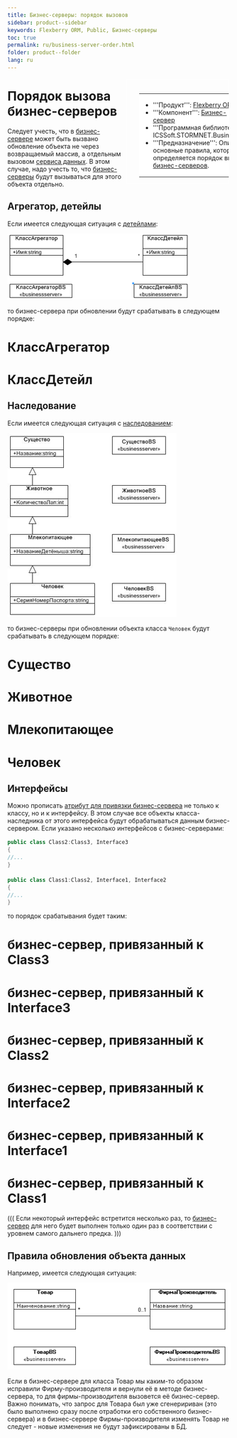 ```yaml
---
title: Бизнес-серверы: порядок вызовов
sidebar: product--sidebar
keywords: Flexberry ORM, Public, Бизнес-серверы
toc: true
permalink: ru/business-server-order.html
folder: product--folder
lang: ru
---
```


<div style="margin:5px; padding-left:28px; float:right; width:40%; outline:1px solid white;"> <br> <table border="0" width="100%" bgcolor="#6495ED"> <tbody><tr><td bgcolor="#FFFFFF"> 

* '''Продукт''': [Flexberry ORM](flexberry-o-r-m.html)
* '''Компонент''': [Бизнес-сервер](business-logic.html)
* '''Программная библиотека''': ICSSoft.STORMNET.Business.dll
* '''Предназначение''': Описаны основные правила, которым определяется порядок вызова [бизнес-серверов](business--servers--wrapper--business--facade.html).
</td>
</tr></tbody></table></a>
</div>

# Порядок вызова бизнес-серверов
Следует учесть, что в [бизнес-сервере](business--servers--wrapper--business--facade.html) может быть вызвано обновление объекта не через возвращаемый массив, а отдельным вызовом [сервиса данных](data-service.html). В этом случае, надо учесть то, что [бизнес-серверы](business--servers--wrapper--business--facade.html) будут вызываться для этого объекта отдельно.

## Агрегатор, детейлы
Если имеется следующая ситуация c [детейлами](detail-associations-and-their-properties.html):

![](/images/pages/img/page/Business-Servers-Wrapper-Business-Facade/AgregatorDetailAtBS.png)

то бизнес-сервера при обновлении будут срабатывать в следующем порядке:
# КлассАгрегатор
# КлассДетейл

## Наследование
Если имеется следующая ситуация с [наследованием](inheritance.html):

![](/images/pages/img/page/Business-Servers-Wrapper-Business-Facade/BSHierarchy.JPG)

то бизнес-серверы при обновлении объекта класса `Человек` будут срабатывать в следующем порядке: 
# Существо
# Животное
# Млекопитающее
# Человек

## Интерфейсы
Можно прописать [атрибут для привязки бизнес-сервера](otrabotka-polzovatelskih-operacii-v-processe-raboty-servisa-dannyh-integraciya-s-biznes-serverom.html) не только к классу, но и к интерфейсу. В этом случае все объекты класса-наследника от этого интерфейса будут обрабатываться данным бизнес-сервером. Если указано несколько интерфейсов с бизнес-серверами: 
```cs
public class Class2:Class3, Interface3
{
//...
}

public class Class1:Class2, Interface1, Interface2
{
//...
}
```

то порядок срабатывания будет таким: 

# бизнес-сервер, привязанный к Class3
# бизнес-сервер, привязанный к Interface3
# бизнес-сервер, привязанный к Class2
# бизнес-сервер, привязанный к Interface2
# бизнес-сервер, привязанный к Interface1
# бизнес-сервер, привязанный к Class1

(((
<msg type=note>Если некоторый интерфейс встретится несколько раз, то [бизнес-сервер](business--servers--wrapper--business--facade.html) для него будет выполнен только один раз в соответствии с уровнем самого дальнего предка.</msg>
)))

## Правила обновления объекта данных
Например, имеется следующая ситуация:

![](/images/pages/img/page/Business-Servers-Wrapper-Business-Facade/BusinesServerMasters.GIF)

Если в бизнес-сервере для класса Товар мы каким-то образом исправили Фирму-производителя и вернули её в методе бизнес-сервера, то для фирмы-производителя вызовется её бизнес-сервер. Важно понимать, что запрос для Товара был уже сгенеририван (это было выполнено сразу после отработки его собственного бизнес-сервера) и в бизнес-сервере Фирмы-производителя изменять Товар не следует - новые изменения не будут зафиксированы в БД.
